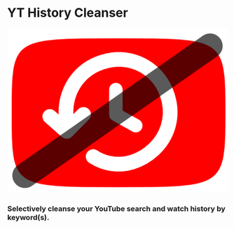 # YT History Cleanser

![logo](assets/ytcbkPresentable.png)

### Selectively cleanse your YouTube search and watch history by keyword(s).
